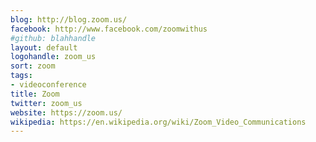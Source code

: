 ```yaml
---
blog: http://blog.zoom.us/
facebook: http://www.facebook.com/zoomwithus
#github: blahhandle
layout: default
logohandle: zoom_us
sort: zoom
tags:
- videoconference
title: Zoom
twitter: zoom_us
website: https://zoom.us/
wikipedia: https://en.wikipedia.org/wiki/Zoom_Video_Communications
---
```

